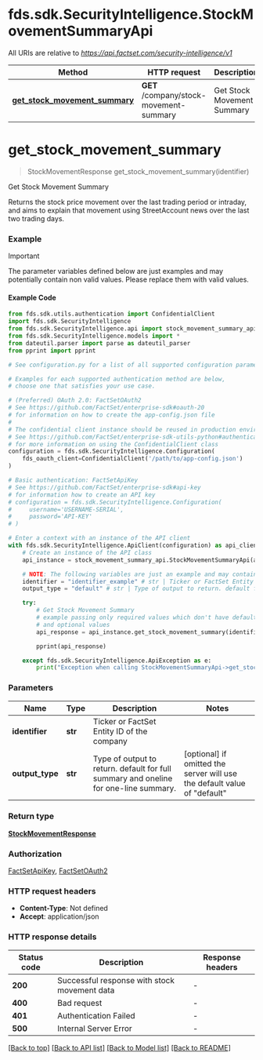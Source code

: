 # fds.sdk.SecurityIntelligence.StockMovementSummaryApi

All URIs are relative to *https://api.factset.com/security-intelligence/v1*

Method | HTTP request | Description
------------- | ------------- | -------------
[**get_stock_movement_summary**](StockMovementSummaryApi.md#get_stock_movement_summary) | **GET** /company/stock-movement-summary | Get Stock Movement Summary



# **get_stock_movement_summary**
> StockMovementResponse get_stock_movement_summary(identifier)

Get Stock Movement Summary

Returns the stock price movement over the last trading period or intraday, and aims to explain that movement using StreetAccount news over the last two trading days.

### Example

> [!IMPORTANT]
> The parameter variables defined below are just examples and may potentially contain non valid values. Please replace them with valid values.

#### Example Code

```python
from fds.sdk.utils.authentication import ConfidentialClient
import fds.sdk.SecurityIntelligence
from fds.sdk.SecurityIntelligence.api import stock_movement_summary_api
from fds.sdk.SecurityIntelligence.models import *
from dateutil.parser import parse as dateutil_parser
from pprint import pprint

# See configuration.py for a list of all supported configuration parameters.

# Examples for each supported authentication method are below,
# choose one that satisfies your use case.

# (Preferred) OAuth 2.0: FactSetOAuth2
# See https://github.com/FactSet/enterprise-sdk#oauth-20
# for information on how to create the app-config.json file
#
# The confidential client instance should be reused in production environments.
# See https://github.com/FactSet/enterprise-sdk-utils-python#authentication
# for more information on using the ConfidentialClient class
configuration = fds.sdk.SecurityIntelligence.Configuration(
    fds_oauth_client=ConfidentialClient('/path/to/app-config.json')
)

# Basic authentication: FactSetApiKey
# See https://github.com/FactSet/enterprise-sdk#api-key
# for information how to create an API key
# configuration = fds.sdk.SecurityIntelligence.Configuration(
#     username='USERNAME-SERIAL',
#     password='API-KEY'
# )

# Enter a context with an instance of the API client
with fds.sdk.SecurityIntelligence.ApiClient(configuration) as api_client:
    # Create an instance of the API class
    api_instance = stock_movement_summary_api.StockMovementSummaryApi(api_client)

    # NOTE: The following variables are just an example and may contain invalid values. Please, replace these with valid values.
    identifier = "identifier_example" # str | Ticker or FactSet Entity ID of the company
    output_type = "default" # str | Type of output to return. default for full summary and oneline for one-line summary. (optional) if omitted the server will use the default value of "default"

    try:
        # Get Stock Movement Summary
        # example passing only required values which don't have defaults set
        # and optional values
        api_response = api_instance.get_stock_movement_summary(identifier, output_type=output_type)

        pprint(api_response)

    except fds.sdk.SecurityIntelligence.ApiException as e:
        print("Exception when calling StockMovementSummaryApi->get_stock_movement_summary: %s\n" % e)
```


### Parameters

Name | Type | Description  | Notes
------------- | ------------- | ------------- | -------------
 **identifier** | **str**| Ticker or FactSet Entity ID of the company |
 **output_type** | **str**| Type of output to return. default for full summary and oneline for one-line summary. | [optional] if omitted the server will use the default value of "default"

### Return type

[**StockMovementResponse**](StockMovementResponse.md)

### Authorization

[FactSetApiKey](../README.md#FactSetApiKey), [FactSetOAuth2](../README.md#FactSetOAuth2)

### HTTP request headers

 - **Content-Type**: Not defined
 - **Accept**: application/json


### HTTP response details

| Status code | Description | Response headers |
|-------------|-------------|------------------|
**200** | Successful response with stock movement data |  -  |
**400** | Bad request |  -  |
**401** | Authentication Failed |  -  |
**500** | Internal Server Error |  -  |

[[Back to top]](#) [[Back to API list]](../README.md#documentation-for-api-endpoints) [[Back to Model list]](../README.md#documentation-for-models) [[Back to README]](../README.md)

